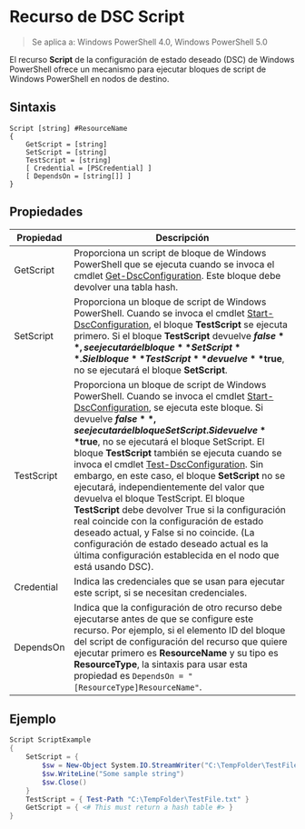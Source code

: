 # Recurso de DSC Script

 
> Se aplica a: Windows PowerShell 4.0, Windows PowerShell 5.0

El recurso **Script** de la configuración de estado deseado (DSC) de Windows PowerShell ofrece un mecanismo para ejecutar bloques de script de Windows PowerShell en nodos de destino.

## Sintaxis

```
Script [string] #ResourceName
{
    GetScript = [string]
    SetScript = [string]
    TestScript = [string]
    [ Credential = [PSCredential] ]
    [ DependsOn = [string[]] ]
}
```

## Propiedades

|  Propiedad  |  Descripción   | 
|---|---| 
| GetScript| Proporciona un script de bloque de Windows PowerShell que se ejecuta cuando se invoca el cmdlet [Get-DscConfiguration](https://technet.microsoft.com/en-us/library/dn407379.aspx). Este bloque debe devolver una tabla hash.| 
| SetScript| Proporciona un bloque de script de Windows PowerShell. Cuando se invoca el cmdlet [Start-DscConfiguration](https://technet.microsoft.com/en-us/library/dn521623.aspx), el bloque **TestScript** se ejecuta primero. Si el bloque **TestScript** devuelve **$false**, se ejecutará el bloque **SetScript**. Si el bloque **TestScript** devuelve **$true**, no se ejecutará el bloque **SetScript**.| 
| TestScript| Proporciona un bloque de script de Windows PowerShell. Cuando se invoca el cmdlet [Start-DscConfiguration](https://technet.microsoft.com/en-us/library/dn521623.aspx), se ejecuta este bloque. Si devuelve **$false**, se ejecutará el bloque SetScript. Si devuelve **$true**, no se ejecutará el bloque SetScript. El bloque **TestScript** también se ejecuta cuando se invoca el cmdlet [Test-DscConfiguration](https://technet.microsoft.com/en-us/library/dn407382.aspx). Sin embargo, en este caso, el bloque **SetScript** no se ejecutará, independientemente del valor que devuelva el bloque TestScript. El bloque **TestScript** debe devolver True si la configuración real coincide con la configuración de estado deseado actual, y False si no coincide. (La configuración de estado deseado actual es la última configuración establecida en el nodo que está usando DSC).| 
| Credential| Indica las credenciales que se usan para ejecutar este script, si se necesitan credenciales.| 
| DependsOn| Indica que la configuración de otro recurso debe ejecutarse antes de que se configure este recurso. Por ejemplo, si el elemento ID del bloque del script de configuración del recurso que quiere ejecutar primero es **ResourceName** y su tipo es **ResourceType**, la sintaxis para usar esta propiedad es `DependsOn = "[ResourceType]ResourceName"`.

## Ejemplo
```powershell
Script ScriptExample
{
    SetScript = { 
        $sw = New-Object System.IO.StreamWriter("C:\TempFolder\TestFile.txt")
        $sw.WriteLine("Some sample string")
        $sw.Close()
    }
    TestScript = { Test-Path "C:\TempFolder\TestFile.txt" }
    GetScript = { <# This must return a hash table #> }          
}
```

<!--HONumber=Feb16_HO4-->
